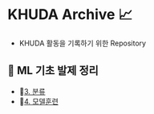# KHUDA Archive 📈
- KHUDA 활동을 기록하기 위한 Repository

## 🐤 ML 기초 발제 정리
- 📁[3. 분류](ML기초발제/3장분류/3장_분류.md)
- 📁[4. 모델훈련](ML기초발제/4장_모델훈련/4장_모델훈련.md)
